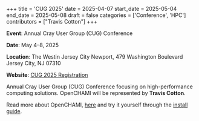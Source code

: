 +++
title = 'CUG 2025'
date = 2025-04-07
start_date = 2025-05-04
end_date = 2025-05-08
draft = false
categories = ['Conference', 'HPC']
contributors = ["Travis Cotton"]
+++

**Event**: Annual Cray User Group (CUG) Conference

**Date**: May 4–8, 2025

**Location**: The Westin Jersey City Newport, 479 Washington Boulevard Jersey City, NJ 07310

**Website**: [CUG 2025 Registration](https://cug.org/cug-2025-registration/)

Annual Cray User Group (CUG) Conference focusing on high-performance computing solutions. OpenCHAMI will be represented by **Travis Cotton**.

Read more about OpenCHAMI, [here](/docs/introduction-to-openchami/) and try it yourself through the [install guide](/guides/getting_started/).
